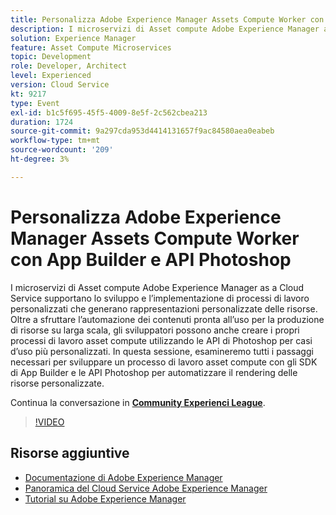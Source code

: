 ```yaml
---
title: Personalizza Adobe Experience Manager Assets Compute Worker con App Builder e API Photoshop
description: I microservizi di Asset compute Adobe Experience Manager as a Cloud Service supportano lo sviluppo e l’implementazione di processi di lavoro personalizzati che generano rappresentazioni personalizzate delle risorse. Oltre a sfruttare l’automazione dei contenuti pronta all’uso per la produzione di risorse su larga scala, gli sviluppatori possono anche creare i propri processi di lavoro asset compute utilizzando le API di Photoshop per casi d’uso più personalizzati. In questa sessione, esamineremo tutti i passaggi necessari per sviluppare un processo di lavoro asset compute con gli SDK di App Builder e le API Photoshop per automatizzare il rendering delle risorse personalizzate.
solution: Experience Manager
feature: Asset Compute Microservices
topic: Development
role: Developer, Architect
level: Experienced
version: Cloud Service
kt: 9217
type: Event
exl-id: b1c5f695-45f5-4009-8e5f-2c562cbea213
duration: 1724
source-git-commit: 9a297cda953d4414131657f9ac84580aea0eabeb
workflow-type: tm+mt
source-wordcount: '209'
ht-degree: 3%

---
```


# Personalizza Adobe Experience Manager Assets Compute Worker con App Builder e API Photoshop

I microservizi di Asset compute Adobe Experience Manager as a Cloud Service supportano lo sviluppo e l’implementazione di processi di lavoro personalizzati che generano rappresentazioni personalizzate delle risorse. Oltre a sfruttare l’automazione dei contenuti pronta all’uso per la produzione di risorse su larga scala, gli sviluppatori possono anche creare i propri processi di lavoro asset compute utilizzando le API di Photoshop per casi d’uso più personalizzati. In questa sessione, esamineremo tutti i passaggi necessari per sviluppare un processo di lavoro asset compute con gli SDK di App Builder e le API Photoshop per automatizzare il rendering delle risorse personalizzate.

Continua la conversazione in **[Community Experienci League](https://adobe.ly/3F6f5sG)**.

>[!VIDEO](https://video.tv.adobe.com/v/337769/?quality=12&learn=on&hidetitle=true)

## Risorse aggiuntive

- [Documentazione di Adobe Experience Manager](https://experienceleague.adobe.com/docs/experience-manager-cloud-service.html?lang=it)
- [Panoramica del Cloud Service Adobe Experience Manager](https://experienceleague.adobe.com/docs/experience-manager-cloud-service/overview/home.html)
- [Tutorial su Adobe Experience Manager](https://experienceleague.adobe.com/docs/experience-manager-tutorials.html)

